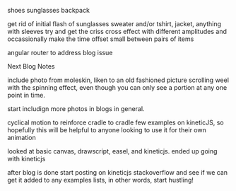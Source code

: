 shoes
sunglasses
backpack

get rid of initial flash of sunglasses
sweater and/or tshirt, jacket, anything with sleeves
try and get the criss cross effect with different amplitudes
and occassionally make the time offset small between pairs of items

angular router to address blog issue

Next Blog Notes

include photo from moleskin, liken to an old fashioned picture scrolling weel with the spinning effect, even though you can only see a portion at any one point in time.

start includign more photos in blogs in general.

cyclical motion to reinforce cradle to cradle
few examples on kineticJS, so hopefully this will be helpful to anyone looking to use it for their own animation

looked at basic canvas, drawscript, easel, and kineticjs. ended up going with kineticjs

after blog is done start posting on kineticjs stackoverflow and see if we can get it added to any examples lists, in other words, start hustling!
